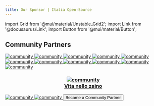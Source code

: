 ```yaml
---
title: Our Sponsor | Italia Open-Source
---
```


import Grid from '@mui/material/Unstable_Grid2';
import Link from '@docusaurus/Link';
import Button from '@mui/material/Button';

<!-- # Our Sponsor

## Visionary Sponsor

<Grid container>
    <Grid xs={6} sm={4} padding={3}>
        <img src="/img/sponsor/neulabs.svg" alt="sponsor"/>
        <h3 align="center">Neulabs s.r.l</h3>
    </Grid>
</Grid>

<Grid container marginBottom={5}>
    <Grid xs={6} sm={4}>
        <Link href="/contributors/sponsor#visionary-sponsor">
            <Button variant="contained" fullWidth={true} >
            Became a Visionary sponsor
            </Button>
        </Link>
    </Grid>
</Grid> -->

## Community Partners

<Grid container>
    <Grid xs={12} sm={4} padding={3}>
        <a href="/communities/codemotion"><img src="/img/community-partners/codemotion.png" alt="community" />
        </a>
    </Grid>
    <Grid xs={12} sm={4} padding={3}>
        <a href="/communities/schrodinger-hat"><img src="/img/community-partners/schrodinger-hat.png" alt="community" />
        </a>
    </Grid>
    <Grid xs={12} sm={4} padding={3}>
        <a href="/communities/kcd-italy"><img src="/img/community-partners/kcd-italy.svg" alt="community" />
        </a>
    </Grid>
    <Grid xs={12} sm={4} padding={3}>
        <a href="/communities/hr-feat-ict"><img src="/img/community-partners/hr-feat-ict.png" alt="community" />
        </a>
    </Grid>
    <Grid xs={12} sm={4} padding={3}>
        <a href="/communities/latina-in-tech">
        <img src="/img/community-partners/lit.png" alt="community"/>
        </a>
    </Grid>
    <Grid xs={12} sm={4} padding={3}>
        <a href="/communities/la-locanda-del-tech"><img src="/img/community-partners/la-locanda-del-tech.png" alt="community"/>
        </a>
    </Grid>
    <Grid xs={12} sm={4} padding={3}>
        <a href="/communities/giuppi-dev"><img src="/img/community-partners/giuppi_dev_.png" alt="community"/>
        </a>
    </Grid>
    <Grid xs={12} sm={4} padding={3}>
        <a href="/communities/techcompenso"><img src="/img/community-partners/tech-compenso.svg" alt="community"/>
        </a>
    </Grid>
    <Grid xs={12} sm={4} padding={3}>
        <a href="/communities/fullremote.it"><img src="/img/community-partners/fullremote.png" alt="community"/>
        </a>
    </Grid>
    <Grid xs={12} sm={4} padding={3}>
        <a href="/communities/grusp"><img src="/img/community-partners/grusp.png" alt="community" />
        </a>
    </Grid>
    <Grid xs={12} sm={4} padding={3}>
        <a href="/communities/continuous-delivery"><img src="/img/community-partners/continuous-delivery.png" alt="community" />
        </a>
    </Grid>
    <Grid xs={12} sm={4} padding={3}>
        <a href="/communities/vita-nello-zaino">
        <h3 align="center"><img src="/img/community-partners/vitanellozaino.webp" alt="community"/><br/>Vita nello zaino</h3>
        </a>
    </Grid>
    <Grid xs={12} sm={4} padding={3}>
        <a href="/communities/edoardo-dusi"><img src="/img/community-partners/buongiorno-da-edo.png" alt="community"/>
        </a>
    </Grid>
    <Grid xs={12} sm={4} padding={3}>
        <a href="/communities/need-for-nerd"><img src="/img/community-partners/need-for-nerd.png" alt="community"/>
        </a>
    </Grid>
</Grid>

<Grid container>
    <Grid xs={12} sm={4} >
        <Link href="/contributors/sponsor">
            <Button variant="contained" fullWidth={true}>
                <span>Became a Community Partner</span>
            </Button>
        </Link>
    </Grid>
</Grid>
